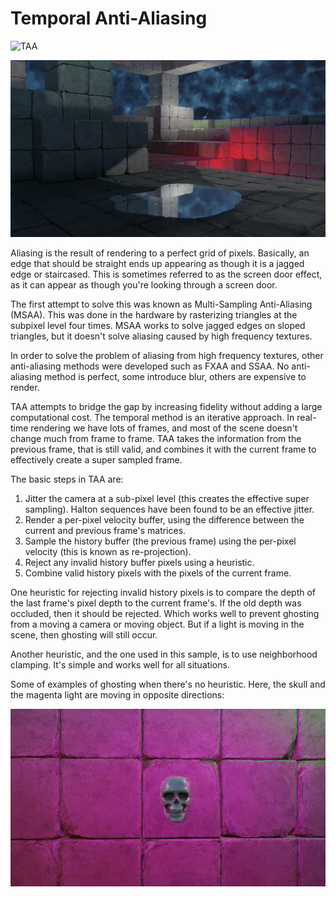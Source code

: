 # Temporal Anti-Aliasing
![TAA](screenshot_taa.jpg)

![No TAA](screenshot_none.jpg)

Aliasing is the result of rendering to a perfect grid of pixels.  Basically, an edge that should be straight ends up appearing as though it is a jagged edge or staircased.  This is sometimes referred to as the screen door effect, as it can appear as though you're looking through a screen door.

The first attempt to solve this was known as Multi-Sampling Anti-Aliasing (MSAA).  This was done in the hardware by rasterizing triangles at the subpixel level four times.  MSAA works to solve jagged edges on sloped triangles, but it doesn't solve aliasing caused by high frequency textures.

In order to solve the problem of aliasing from high frequency textures, other anti-aliasing methods were developed such as FXAA and SSAA.  No anti-aliasing method is perfect, some introduce blur, others are expensive to render.

TAA attempts to bridge the gap by increasing fidelity without adding a large computational cost.  The temporal method is an iterative approach.  In real-time rendering we have lots of frames, and most of the scene doesn't change much from frame to frame.  TAA takes the information from the previous frame, that is still valid, and combines it with the current frame to effectively create a super sampled frame.

The basic steps in TAA are:

1. Jitter the camera at a sub-pixel level (this creates the effective super sampling).  Halton sequences have been found to be an effective jitter.
2. Render a per-pixel velocity buffer, using the difference between the current and previous frame's matrices.
3. Sample the history buffer (the previous frame) using the per-pixel velocity (this is known as re-projection).
4. Reject any invalid history buffer pixels using a heuristic.
5. Combine valid history pixels with the pixels of the current frame.

One heuristic for rejecting invalid history pixels is to compare the depth of the last frame's pixel depth to the current frame's.  If the old depth was occluded, then it should be rejected.  Which works well to prevent ghosting from a moving a camera or moving object.  But if a light is moving in the scene, then ghosting will still occur.

Another heuristic, and the one used in this sample, is to use neighborhood clamping.  It's simple and works well for all situations.

Some of examples of ghosting when there's no heuristic.  Here, the skull and the magenta light are moving in opposite directions:

![Ghosting](screenshot_ghosting.jpg)
